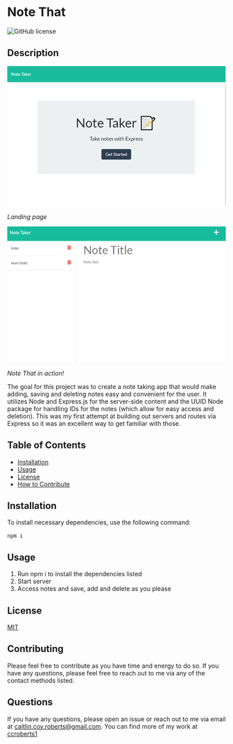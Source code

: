 # Note That

![GitHub license](https://img.shields.io/badge/license-MIT-orange)

## Description

![Screenshot of Landing Page](./images/screenshotLanding.png)  

_Landing page_

![Screenshot of Note That in action!](./images/screenshotTakeNote.png)  

_Note That in action!_

The goal for this project was to create a note taking app that would make adding, saving and deleting notes easy and convenient for the user. It utilizes Node and Express.js for the server-side content and the UUID Node package for handling IDs for the notes (which allow for easy access and deletion). This was my first attempt at building out servers and routes via Express so it was an excellent way to get familiar with those.

## Table of Contents

- [Installation](#installation)
- [Usage](#usage)
- [License](#license)
- [How to Contribute](#contributing)

## Installation

To install necessary dependencies, use the following command:

```
npm i
```

## Usage

1. Run npm i to install the dependencies listed
2. Start server
3. Access notes and save, add and delete as you please

## License

[MIT](https://choosealicense.com/licenses/mit/)

## Contributing

Please feel free to contribute as you have time and energy to do so. If you have any questions, please feel free to reach out to me via any of the contact methods listed.

## Questions

If you have any questions, please open an issue or reach out to me via email at <caitlin.coy.roberts@gmail.com>. You can find more of my work at [ccroberts1](https://github.com/ccroberts1)
